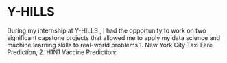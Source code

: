 # Y-HILLS
During my internship at Y-HILLS , I had the opportunity to work on two significant capstone projects that allowed me to apply my data science and machine learning skills to real-world problems.1. New York City Taxi Fare Prediction, 2. H1N1 Vaccine Prediction:
